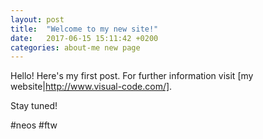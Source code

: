 ```yaml
---
layout: post
title:  "Welcome to my new site!"
date:   2017-06-15 15:11:42 +0200
categories: about-me new page
---
```

Hello! Here's my first post. For further information visit [my website|http://www.visual-code.com/].

Stay tuned!

#neos #ftw